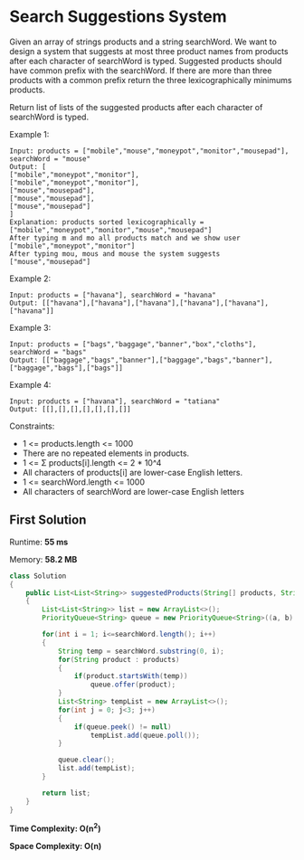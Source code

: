 # Search Suggestions System

Given an array of strings products and a string searchWord. We want to design a system that suggests at most three product names from products after each character of searchWord is typed. Suggested products should have common prefix with the searchWord. If there are more than three products with a common prefix return the three lexicographically minimums products.

Return list of lists of the suggested products after each character of searchWord is typed. 

Example 1:

```
Input: products = ["mobile","mouse","moneypot","monitor","mousepad"], searchWord = "mouse"
Output: [
["mobile","moneypot","monitor"],
["mobile","moneypot","monitor"],
["mouse","mousepad"],
["mouse","mousepad"],
["mouse","mousepad"]
]
Explanation: products sorted lexicographically = ["mobile","moneypot","monitor","mouse","mousepad"]
After typing m and mo all products match and we show user ["mobile","moneypot","monitor"]
After typing mou, mous and mouse the system suggests ["mouse","mousepad"]
```

Example 2:

```
Input: products = ["havana"], searchWord = "havana"
Output: [["havana"],["havana"],["havana"],["havana"],["havana"],["havana"]]
```

Example 3:

```
Input: products = ["bags","baggage","banner","box","cloths"], searchWord = "bags"
Output: [["baggage","bags","banner"],["baggage","bags","banner"],["baggage","bags"],["bags"]]
```

Example 4:

```
Input: products = ["havana"], searchWord = "tatiana"
Output: [[],[],[],[],[],[],[]]
```

Constraints:

* 1 <= products.length <= 1000
* There are no repeated elements in products.
* 1 <= Σ products[i].length <= 2 * 10^4
* All characters of products[i] are lower-case English letters.
* 1 <= searchWord.length <= 1000
* All characters of searchWord are lower-case English letters

## First Solution

Runtime: **55 ms**

Memory: **58.2 MB**


```java
class Solution 
{
    public List<List<String>> suggestedProducts(String[] products, String searchWord) 
    {
        List<List<String>> list = new ArrayList<>();
        PriorityQueue<String> queue = new PriorityQueue<String>((a, b) -> a.compareTo(b));

        for(int i = 1; i<=searchWord.length(); i++)
        {
            String temp = searchWord.substring(0, i);
            for(String product : products)
            {
                if(product.startsWith(temp))
                    queue.offer(product);
            }
            List<String> tempList = new ArrayList<>();
            for(int j = 0; j<3; j++)
            {
                if(queue.peek() != null)
                    tempList.add(queue.poll());
            }

            queue.clear();
            list.add(tempList);
        }

        return list;
    }
}
```

**Time Complexity: O(n<sup>2</sup>)**

**Space Complexity: O(n)**